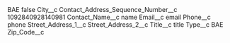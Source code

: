 <?xml version="1.0" encoding="UTF-8"?>
<CustomMetadata xmlns="http://soap.sforce.com/2006/04/metadata" xmlns:xsi="http://www.w3.org/2001/XMLSchema-instance" xmlns:xsd="http://www.w3.org/2001/XMLSchema">
    <label>BAE</label>
    <protected>false</protected>
    <values>
        <field>City__c</field>
        <value xsi:nil="true"/>
    </values>
    <values>
        <field>Contact_Address_Sequence_Number__c</field>
        <value xsi:type="xsd:string">1092840928140981</value>
    </values>
    <values>
        <field>Contact_Name__c</field>
        <value xsi:type="xsd:string">name</value>
    </values>
    <values>
        <field>Email__c</field>
        <value xsi:type="xsd:string">email</value>
    </values>
    <values>
        <field>Phone__c</field>
        <value xsi:type="xsd:string">phone</value>
    </values>
    <values>
        <field>Street_Address_1__c</field>
        <value xsi:nil="true"/>
    </values>
    <values>
        <field>Street_Address_2__c</field>
        <value xsi:nil="true"/>
    </values>
    <values>
        <field>Title__c</field>
        <value xsi:type="xsd:string">title</value>
    </values>
    <values>
        <field>Type__c</field>
        <value xsi:type="xsd:string">BAE</value>
    </values>
    <values>
        <field>Zip_Code__c</field>
        <value xsi:nil="true"/>
    </values>
</CustomMetadata>
